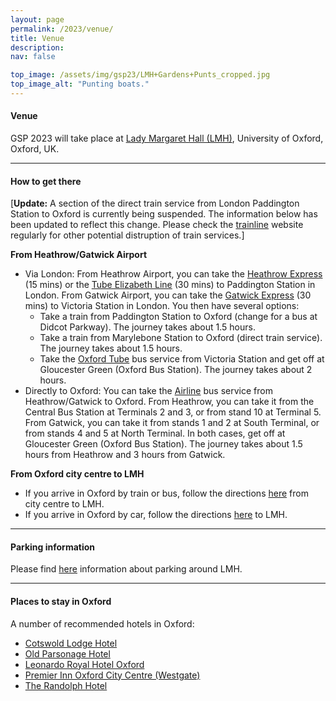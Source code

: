 ```yaml
---
layout: page
permalink: /2023/venue/
title: Venue
description: 
nav: false

top_image: /assets/img/gsp23/LMH+Gardens+Punts_cropped.jpg
top_image_alt: "Punting boats."
---
```


#### Venue
GSP 2023 will take place at [Lady Margaret Hall (LMH)](https://www.lmh.ox.ac.uk), University of Oxford, Oxford, UK.

---
#### How to get there
[**Update:** A section of the direct train service from London Paddington Station to Oxford is currently being suspended. The information below has been updated to reflect this change. Please check the [trainline](https://www.thetrainline.com/trains/great-britain/industrial-action) website regularly for other potential distruption of train services.]

**From Heathrow/Gatwick Airport**
+ Via London: From Heathrow Airport, you can take the [Heathrow Express](https://www.heathrow.com/transport-and-directions/by-rail-or-train/heathrow-express) (15 mins) or the [Tube Elizabeth Line](https://www.heathrow.com/transport-and-directions/by-rail-or-train/elizabeth-line) (30 mins) to Paddington Station in London. From Gatwick Airport, you can take the [Gatwick Express](https://www.gatwickexpress.com/) (30 mins) to Victoria Station in London. You then have several options:
  + Take a train from Paddington Station to Oxford (change for a bus at Didcot Parkway). The journey takes about 1.5 hours.
  + Take a train from Marylebone Station to Oxford (direct train service). The journey takes about 1.5 hours.
  + Take the [Oxford Tube](https://www.stagecoachbus.com/promos-and-offers/oxfordshire/oxford-tube) bus service from Victoria Station and get off at Gloucester Green (Oxford Bus Station). The journey takes about 2 hours.
+ Directly to Oxford: You can take the [Airline](https://www.theairlineoxford.co.uk/) bus service from Heathrow/Gatwick to Oxford. From Heathrow, you can take it from the Central Bus Station at Terminals 2 and 3, or from stand 10 at Terminal 5. From Gatwick, you can take it from stands 1 and 2 at South Terminal, or from stands 4 and 5 at North Terminal. In both cases, get off at Gloucester Green (Oxford Bus Station). The journey takes about 1.5 hours from Heathrow and 3 hours from Gatwick.

**From Oxford city centre to LMH**
+ If you arrive in Oxford by train or bus, follow the directions [here](/assets/pdf/Directions%20to%20Lady%20Margaret%20Hall%20from%20Oxford%20Rail%20and%20Bus%20Stations.pdf) from city centre to LMH.
+ If you arrive in Oxford by car, follow the directions [here](/assets/pdf/Directions%20to%20Lady%20Margaret%20Hall.pdf) to LMH.

---
#### Parking information
Please find [here](/assets/pdf/Parking%20Around%20LMH.pdf) information about parking around LMH.

---
#### Places to stay in Oxford
A number of recommended hotels in Oxford:
+ [Cotswold Lodge Hotel](http://www.cotswoldlodgehotel.co.uk/)
+ [Old Parsonage Hotel](https://www.oldparsonagehotel.co.uk/)
+ [Leonardo Royal Hotel Oxford](https://www.leonardohotels.co.uk/hotels/oxford)
+ [Premier Inn Oxford City Centre (Westgate)](https://www.premierinn.com/gb/en/hotels/england/oxfordshire/oxford/oxford-city-centre-westgate.html)
+ [The Randolph Hotel](https://www.graduatehotels.com/oxford-uk/)

